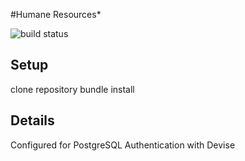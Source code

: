 #Humane Resources*

![build status](https://codeship.com/projects/0aa14ad0-c1b4-0132-afdb-66e425bd3834/status?branch=master)


## Setup
clone repository
bundle install


## Details
Configured for PostgreSQL
Authentication with Devise

